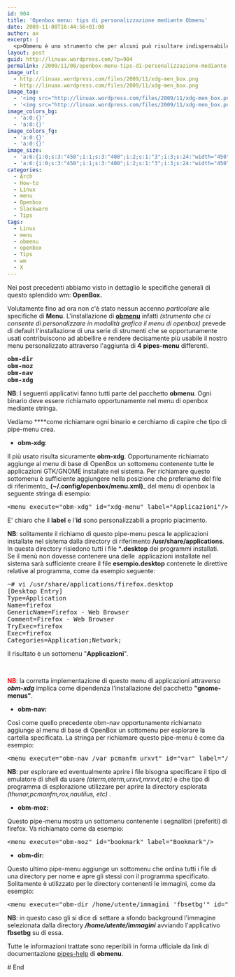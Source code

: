 ```yaml
---
id: 904
title: 'Openbox menu: tips di personalizzazione mediante Obmenu'
date: 2009-11-08T16:44:56+01:00
author: ax
excerpt: |
  <p>Obmenu è uno strumento che per alcuni può risultare indispensabile per la personalizzazione del menu di OpenBox mediante grafica. La sua forza in realtà non è la medesima funzione, ma sta nell'implementare 4 pipes-menu differenti che opportunamente richiamati contribuiscono a migliorare l'usabilità e l'interfaccia del wm.</p>
layout: post
guid: http://linuax.wordpress.com/?p=904
permalink: /2009/11/08/openbox-menu-tips-di-personalizzazione-mediante-obmenu/
image_url:
  - http://linuax.wordpress.com/files/2009/11/xdg-men_box.png
  - http://linuax.wordpress.com/files/2009/11/xdg-men_box.png
image_tag:
  - '<img src="http://linuax.wordpress.com/files/2009/11/xdg-men_box.png" class="alignnone size-full wp-image-905" title="xdg-men_box"   alt="xdg-men_box"    />'
  - '<img src="http://linuax.wordpress.com/files/2009/11/xdg-men_box.png" class="alignnone size-full wp-image-905" title="xdg-men_box"   alt="xdg-men_box"    />'
image_colors_bg:
  - 'a:0:{}'
  - 'a:0:{}'
image_colors_fg:
  - 'a:0:{}'
  - 'a:0:{}'
image_size:
  - 'a:6:{i:0;s:3:"450";i:1;s:3:"400";i:2;s:1:"3";i:3;s:24:"width="450" height="400"";s:4:"bits";s:1:"8";s:4:"mime";s:9:"image/png";}'
  - 'a:6:{i:0;s:3:"450";i:1;s:3:"400";i:2;s:1:"3";i:3;s:24:"width="450" height="400"";s:4:"bits";s:1:"8";s:4:"mime";s:9:"image/png";}'
categories:
  - Arch
  - How-to
  - Linux
  - menu
  - Openbox
  - Slackware
  - Tips
tags:
  - Linux
  - menu
  - obmenu
  - openbox
  - Tips
  - wm
  - X
---
```

Nei post precedenti abbiamo visto in dettaglio le specifiche generali di questo splendido wm: **OpenBox.**

Volutamente fino ad ora non c'è stato nessun accenno _particolare_ alle specifiche di **Menu**. L'installazione di <a href="http://obmenu.sourceforge.net/" target="_blank"><strong>obmenu</strong></a> infatti _(strumento che ci consente di personalizzare in modalità grafica il menu di openbox)_ prevede di default l'installazione di una serie di strumenti che se opportunamente usati contribuiscono ad abbellire e rendere decisamente più usabile il nostro menu personalizzato attraverso l'aggiunta di **4** **pipes-menu** differenti.

<pre><strong>obm-dir</strong>
<strong>obm-moz</strong>
<strong>obm-nav</strong>
<strong>obm-xdg</strong></pre>

**NB**: I seguenti applicativi fanno tutti parte del pacchetto **obmenu**. Ogni binario deve essere richiamato opportunamente nel menu di openbox mediante stringa.

Vediamo ****come richiamare ogni binario e cerchiamo di capire che tipo di pipe-menu crea.

  * **obm-xdg**:

Il più usato risulta sicuramente **obm-xdg**. Opportunamente richiamato aggiunge al menu di base di OpenBox un sottomenu contenente tutte le applicazioni GTK/GNOME installate nel sistema. Per richiamare questo sottomenu è sufficiente aggiungere nella posizione che preferiamo del file di riferimento_ **(~/.config/openbox/menu.xml)**_ del menu di openbox la seguente stringa di esempio:

<pre>&lt;menu execute="obm-xdg" id="xdg-menu" label="Applicazioni"/&gt;</pre>

E' chiaro che il **label** e l'**id** sono personalizzabili a proprio piacimento.

**NB**: solitamente il richiamo di questo pipe-menu pesca le applicazioni installate nel sistema dalla directory di riferimento **/usr/share/applications**. In questa directory risiedono tutti i file ***.desktop** dei programmi installati. Se il menù non dovesse contenere una delle  applicazioni installate nel sistema sarà sufficiente creare il file **esempio.desktop** contenete le direttive relative al programma, come da esempio seguente:

<pre>~# vi /usr/share/applications/firefox.desktop
[Desktop Entry]
Type=Application
Name=firefox
GenericName=Firefox - Web Browser
Comment=Firefox - Web Browser
TryExec=firefox
Exec=firefox
Categories=Application;Network;</pre>

Il risultato è un sottomenu "**Applicazioni**".

&nbsp;

<span style="color: #ff0000;"><strong>NB</strong></span>: la corretta implementazione di questo menu di applicazioni attraverso _**obm-xdg**_ implica come dipendenza l'installazione del pacchetto **"gnome-menus"**.

  * **obm-nav:**

Così come quello precedente obm-nav opportunamente richiamato aggiunge al menu di base di OpenBox un sottomenu per esplorare la cartella specificata. La stringa per richiamare questo pipe-menu è come da esempio:

<pre>&lt;menu execute="obm-nav /var pcmanfm urxvt" id="var" label="/var"/&gt;</pre>

**NB**: per esplorare ed eventualmente aprire i file bisogna specificare il tipo di emulatore di shell da usare _(aterm,eterm,urxvt,mrxvt,etc)_ e che tipo di programma di esplorazione utilizzare per aprire la directory esplorata _(thunar,pcmanfm,rox,nautilus, etc)_ .

  * **obm-moz:**

Questo pipe-menu mostra un sottomenu contenente i segnalibri (preferiti) di firefox. Va richiamato come da esempio:

<pre>&lt;menu execute="obm-moz" id="bookmark" label="Bookmark"/&gt;</pre>

  * **obm-dir:**

Questo ultimo pipe-menu aggiunge un sottomenu che ordina tutti i file di una directory per nome e apre gli stessi con il programma specificato. Solitamente è utilizzato per le directory contenenti le immagini, come da esempio:

<pre>&lt;menu execute="obm-dir /home/utente/immagini 'fbsetbg'" id="image" label="immagini"/&gt;</pre>

**NB**: in questo caso gli si dice di settare a sfondo background l'immagine selezionata dalla directory _**/home/utente/immagini**_ avviando l'applicativo **fbsetbg** su di essa.

Tutte le informazioni trattate sono reperibili in forma ufficiale da link di documentazione <a href="http://obmenu.sourceforge.net/pipes-help" target="_blank">pipes-help</a> di **obmenu**.

\# End